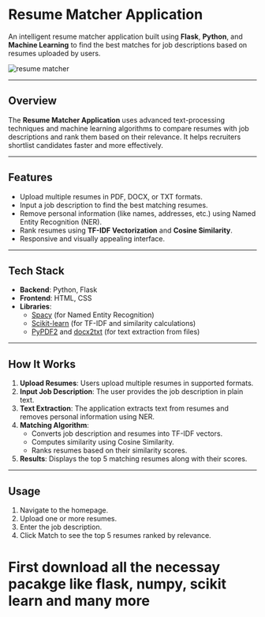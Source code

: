 # **Resume Matcher Application**  
An intelligent resume matcher application built using **Flask**, **Python**, and **Machine Learning** to find the best matches for job descriptions based on resumes uploaded by users.

![resume matcher](https://github.com/user-attachments/assets/38599867-8829-427b-81e9-9e51f75d1d03)

---

## **Overview**

The **Resume Matcher Application** uses advanced text-processing techniques and machine learning algorithms to compare resumes with job descriptions and rank them based on their relevance. It helps recruiters shortlist candidates faster and more effectively.

---

## **Features**

- Upload multiple resumes in PDF, DOCX, or TXT formats.  
- Input a job description to find the best matching resumes.  
- Remove personal information (like names, addresses, etc.) using Named Entity Recognition (NER).  
- Rank resumes using **TF-IDF Vectorization** and **Cosine Similarity**.  
- Responsive and visually appealing interface.

---

## **Tech Stack**

- **Backend**: Python, Flask  
- **Frontend**: HTML, CSS  
- **Libraries**: 
  - [Spacy](https://spacy.io/) (for Named Entity Recognition)  
  - [Scikit-learn](https://scikit-learn.org/) (for TF-IDF and similarity calculations)  
  - [PyPDF2](https://pypi.org/project/PyPDF2/) and [docx2txt](https://pypi.org/project/docx2txt/) (for text extraction from files)

---

## **How It Works**

1. **Upload Resumes**: Users upload multiple resumes in supported formats.  
2. **Input Job Description**: The user provides the job description in plain text.  
3. **Text Extraction**: The application extracts text from resumes and removes personal information using NER.  
4. **Matching Algorithm**: 
   - Converts job description and resumes into TF-IDF vectors.  
   - Computes similarity using Cosine Similarity.  
   - Ranks resumes based on their similarity scores.  
5. **Results**: Displays the top 5 matching resumes along with their scores.

---

## **Usage**
1. Navigate to the homepage.
2. Upload one or more resumes.
3. Enter the job description.
4. Click Match to see the top 5 resumes ranked by relevance.

# First download all the necessay pacakge like flask, numpy, scikit learn and many more 
